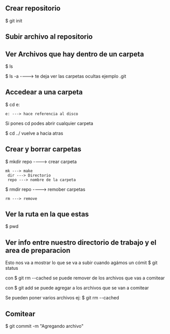 

Crear repositorio
-----------------------------------------------------------------------------------
$ git init


Subir archivo al repositorio
------------------------------------------------------------------------------------





Ver Archivos que hay dentro de un carpeta
----------------------------------------------------------------------------------------

$ ls

$ ls -a ----> te deja ver las carpetas ocultas ejemplo .git


Accedear a una carpeta
--------------------------------------------------------------------------------------

$ cd e:

	e: ---> hace referencia al disco 
	
Si pones cd podes abrir cualquier carpeta

$ cd ../
vuelve a hacia atras


Crear  y borrar carpetas
---------------------------------------------------------------------------


$ mkdir repo ----> crear carpeta

	mk ---> make
	 dir ---> Directorio
	 repo ---> nombre de la carpeta

$ rmdir  repo ----> remober carpetas

	rm ---> remove


Ver la ruta en la que estas
-------------------------------------------------------------------------------------------
$ pwd



Ver info entre nuestro directorio de trabajo y el area de preparacion
-------------------------------------------------------------------------------------------------
Esto nos va a mostrar lo que se va a subir cuando agámos un cómit
$ git status

con  $ git rm --cached <file> se puede remover de los archivos que vas a comitear

con $ git add <file>                se puede agregar a los archivos que se van a comitear


Se pueden poner varios archivos ej:  $ git rm --cached <file> <file>





Comitear
------------------------------------------------


$ git commit -m "Agregando archivo" 









